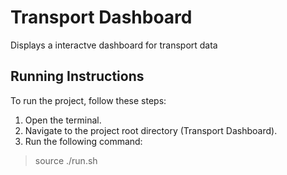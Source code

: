 # Transport Dashboard

Displays a interactve dashboard for transport data

## Running Instructions

To run the project, follow these steps:

1. Open the terminal.
2. Navigate to the project root directory (Transport Dashboard).
3. Run the following command:
> source ./run.sh
